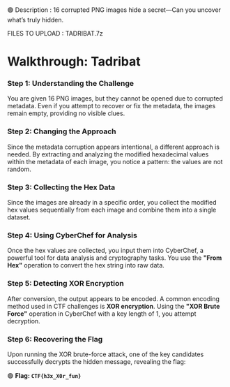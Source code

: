 🟢 Description : 16 corrupted PNG images hide a secret—Can you uncover what’s truly hidden.

FILES TO UPLOAD : TADRIBAT.7z

# **Walkthrough: Tadribat**

### **Step 1: Understanding the Challenge**

You are given 16 PNG images, but they cannot be opened due to corrupted metadata. Even if you attempt to recover or fix the metadata, the images remain empty, providing no visible clues.

### **Step 2: Changing the Approach**

Since the metadata corruption appears intentional, a different approach is needed. By extracting and analyzing the modified hexadecimal values within the metadata of each image, you notice a pattern: the values are not random.

### **Step 3: Collecting the Hex Data**

Since the images are already in a specific order, you collect the modified hex values sequentially from each image and combine them into a single dataset.

### **Step 4: Using CyberChef for Analysis**

Once the hex values are collected, you input them into CyberChef, a powerful tool for data analysis and cryptography tasks. You use the **"From Hex"** operation to convert the hex string into raw data.

### **Step 5: Detecting XOR Encryption**

After conversion, the output appears to be encoded. A common encoding method used in CTF challenges is **XOR encryption**. Using the **"XOR Brute Force"** operation in CyberChef with a key length of 1, you attempt decryption.

### **Step 6: Recovering the Flag**

Upon running the XOR brute-force attack, one of the key candidates successfully decrypts the hidden message, revealing the flag:

🟢 **Flag: `CTF{h3x_X0r_fun}`**

